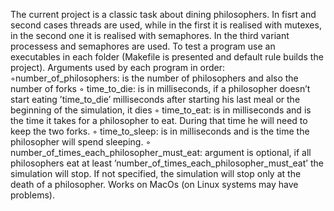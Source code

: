 The current project is a classic task about dining philosophers. In fisrt and second cases threads are used, while in the first it is realised with mutexes, in the second one it is realised with semaphores. In the third variant processess and semaphores are used.
To test a program use an executables in each folder (Makefile is presented and default rule builds the project). 
Arguments used by each program in order:
◦number_of_philosophers: is the number of philosophers and also 
the number of forks
◦ time_to_die: is in milliseconds, if a philosopher doesn’t start eating ’time_to_die’
milliseconds after starting his last meal or the beginning of the simulation, it
dies
◦ time_to_eat: is in milliseconds and is the time it takes for a philosopher to
eat. During that time he will need to keep the two forks.
◦ time_to_sleep: is in milliseconds and is the time the philosopher will spend
sleeping.
◦ number_of_times_each_philosopher_must_eat: argument is optional, if all
philosophers eat at least ’number_of_times_each_philosopher_must_eat’ the
simulation will stop. If not specified, the simulation will stop only at the death
of a philosopher.
Works on MacOs (on Linux systems may have problems).
